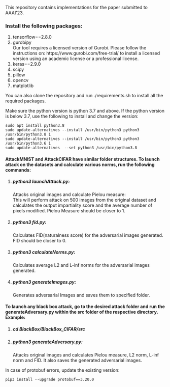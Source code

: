 This repository contains implementations for the paper submitted to AAAI'23. 

<h3>Install the following packages:</h3>
<ol>
  <li>tensorflow==2.8.0</li>
  <li>gurobipy</li>
  Our tool requires a licensed version of Gurobi. Please follow the instructions on: https://www.gurobi.com/free-trial/ to install a licensed version using an academic license or a professional license.
  <li>keras==2.9.0</li>
  <li>scipy</li>
  <li>pillow</li>
  <li>opencv</li>
  <li>matplotlib</li>
</ol>
You can also clone the repository and run ./requirements.sh to install all the required packages.

Make sure the python version is python 3.7 and above. If the python version is below 3.7, use the following to install and change the version:

    sudo apt install python3.8
    sudo update-alternatives --install /usr/bin/python3 python3 /usr/bin/python3.8 1
    sudo update-alternatives --install /usr/bin/python3 python3 /usr/bin/python3.6 1
    sudo update-alternatives  --set python3 /usr/bin/python3.8

<h4>AttackMNIST and AttackCIFAR have similar folder structures. To launch attack on the datasets and calculate various norms, run the following commands:</h4>
<ol>
  <li><h5>python3 launchAttack.py:</h5> Attacks original images and calculate Pielou measure: 
      </br>This will perform attack on 500 images from the original dataset and calculates the output impartiality score and the average number of pixels modified. Pielou Measure should be closer to 1.</li>
  <li><h5>python3 fid.py:</h5> Calculates FID(naturalness score) for the adversarial images generated. FID should be closer to 0.</li>
  <li><h5>python3 calculateNorms.py:</h5> Calculates average L2 and L-inf norms for the adversarial images generated.</li>
  <li><h5>python3 generateImages.py:</h5> Generates adversarial Images and saves them to specified folder.</li>
</ol>

<h4>To launch any black box attack, go to the desired attack folder and run the generateAdversary.py within the src folder of the respective directory. Example:</h4>
<ol>
  <li><h5>cd BlackBox/BlackBox_CIFAR/src</h5>
  <li><h5>python3 generateAdversary.py:</h5> Attacks original images and calculates Pielou measure, L2 norm, L-inf norm and FID. It also saves the generated adversarial images.</li>
</ol>
In case of protobuf errors, update the existing version:
    
    pip3 install --upgrade protobuf==3.20.0

